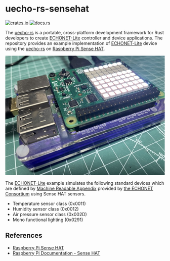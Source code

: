 # uecho-rs-sensehat

[![crates.io](https://img.shields.io/crates/v/echonet-sensehat.svg)](https://crates.io/crates/echonet-sensehat)
[![docs.rs](https://img.shields.io/badge/Rustdoc-docs.rs-blueviolet)](https://docs.rs/echonet-sensehat)

The [uecho-rs](https://github.com/cybergarage/uecho-rs) is a portable, cross-platform development framework for Rust developers to create [ECHONET-Lite][enet] controller and device applications.
The repository provides an example implementation of [ECHONET-Lite][enet] device using the [uecho-rs](https://github.com/cybergarage/uecho-rs) on [Raspberry Pi Sense HAT](https://www.raspberrypi.com/products/sense-hat/).

![](img/uecho-sensehat.jpg)

The [ECHONET-Lite][enet] example simulates the following standard devices which are defined by [Machine Readable Appendix][mra] provided by [the ECHONET Consortium][eneto] using Sense HAT sensors.

- Temperature sensor class (0x0011)
- Humidity sensor class (0x0012)
- Air pressure sensor class (0x002D)
- Mono functional lighting (0x0291)

## References

- [Raspberry Pi Sense HAT](https://www.raspberrypi.com/products/sense-hat/)
- [Raspberry Pi Documentation - Sense HAT](https://www.raspberrypi.com/documentation/accessories/sense-hat.html)

[enet]:http://echonet.jp/english/
[eneto]:https://echonet.jp/organization_en/
[mra]:https://echonet.jp/spec_mra_rp1_en/
[mcl]:https://echonet.jp/spec-en/
